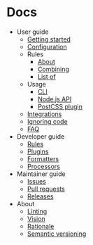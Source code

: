 # Docs

-   User guide
    -   [Getting started](user-guide/getting-started.md)
    -   [Configuration](user-guide/configuration.md)
    -   Rules
        -   [About](user-guide/rules/about.md)
        -   [Combining](user-guide/rules/combining.md)
        -   [List of](user-guide/rules/list-of.md)
    -   Usage
        -   [CLI](user-guide/usage/cli.md)
        -   [Node.js API](user-guide/usage/node-api.md)
        -   [PostCSS plugin](user-guide/usage/postcss-plugin.md)
    -   [Integrations](user-guide/integrations.md)
    -   [Ignoring code](user-guide/ignoring-code.md)
    -   [FAQ](user-guide/faq.md)
-   Developer guide
    -   [Rules](developer-guide/rules.md)
    -   [Plugins](developer-guide/plugins.md)
    -   [Formatters](developer-guide/formatters.md)
    -   [Processors](developer-guide/processors.md)
-   Maintainer guide
    -   [Issues](maintainer-guide/issues.md)
    -   [Pull requests](maintainer-guide/pull-requests.md)
    -   [Releases](maintainer-guide/releases.md)
-   About
    -   [Linting](about/linting.md)
    -   [Vision](about/vision.md)
    -   [Rationale](about/rationale.md)
    -   [Semantic versioning](about/semantic-versioning.md)
